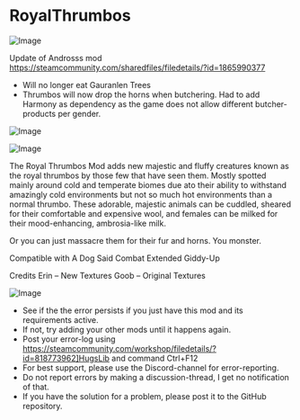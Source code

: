 # RoyalThrumbos

![Image](https://i.imgur.com/buuPQel.png)

Update of Androsss mod
https://steamcommunity.com/sharedfiles/filedetails/?id=1865990377

- Will no longer eat Gauranlen Trees
- Thrumbos will now drop the horns when butchering. Had to add Harmony as dependency as the game does not allow different butcher-products per gender.

![Image](https://i.imgur.com/pufA0kM.png)

	
![Image](https://i.imgur.com/Z4GOv8H.png)

The Royal Thrumbos Mod adds new majestic and fluffy creatures known as the royal thrumbos by those few that have seen them. 
Mostly spotted mainly around cold and temperate biomes due ato their ability to withstand amazingly cold environments but not so much hot environments than a normal thrumbo. 
These adorable, majestic animals can be cuddled, sheared for their comfortable and expensive wool, and females can be milked for their mood-enhancing, ambrosia-like milk.

Or you can just massacre them for their fur and horns. You monster.

Compatible with
A Dog Said
Combat Extended
Giddy-Up

Credits
Erin – New Textures
Goob – Original Textures

![Image](https://i.imgur.com/PwoNOj4.png)



-  See if the the error persists if you just have this mod and its requirements active.
-  If not, try adding your other mods until it happens again.
-  Post your error-log using https://steamcommunity.com/workshop/filedetails/?id=818773962]HugsLib and command Ctrl+F12
-  For best support, please use the Discord-channel for error-reporting.
-  Do not report errors by making a discussion-thread, I get no notification of that.
-  If you have the solution for a problem, please post it to the GitHub repository.



